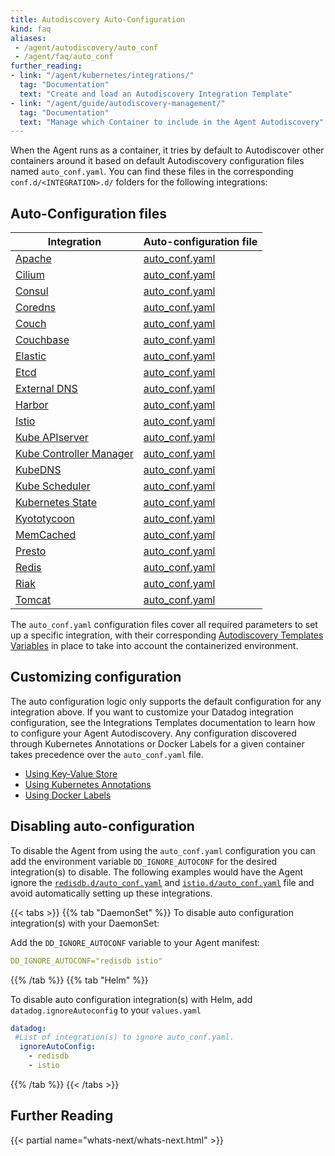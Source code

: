 ```yaml
---
title: Autodiscovery Auto-Configuration
kind: faq
aliases:
 - /agent/autodiscovery/auto_conf
 - /agent/faq/auto_conf
further_reading:
- link: "/agent/kubernetes/integrations/"
  tag: "Documentation"
  text: "Create and load an Autodiscovery Integration Template"
- link: "/agent/guide/autodiscovery-management/"
  tag: "Documentation"
  text: "Manage which Container to include in the Agent Autodiscovery"
---
```


When the Agent runs as a container, it tries by default to Autodiscover other containers around it based on default Autodiscovery configuration files named `auto_conf.yaml`. You can find these files in the corresponding `conf.d/<INTEGRATION>.d/` folders for the following integrations:

## Auto-Configuration files

| Integration                    | Auto-configuration file |
| ------                         | --------                |
| [Apache][1]                    | [auto_conf.yaml][2]     |
| [Cilium][3]                    | [auto_conf.yaml][4]     |
| [Consul][5]                    | [auto_conf.yaml][6]     |
| [Coredns][7]                   | [auto_conf.yaml][8]     |
| [Couch][9]                     | [auto_conf.yaml][10]    |
| [Couchbase][11]                | [auto_conf.yaml][12]    |
| [Elastic][13]                  | [auto_conf.yaml][14]    |
| [Etcd][15]                     | [auto_conf.yaml][16]    |
| [External DNS][17]             | [auto_conf.yaml][18]    |
| [Harbor][19]                   | [auto_conf.yaml][20]    |
| [Istio][21]                    | [auto_conf.yaml][22]    |
| [Kube APIserver][23]           | [auto_conf.yaml][24]    |
| [Kube Controller Manager][25]  | [auto_conf.yaml][26]    |
| [KubeDNS][23]                  | [auto_conf.yaml][27]    |
| [Kube Scheduler][28]           | [auto_conf.yaml][29]    |
| [Kubernetes State][23]         | [auto_conf.yaml][30]    |
| [Kyototycoon][31]              | [auto_conf.yaml][32]    |
| [MemCached][33]                | [auto_conf.yaml][34]    |
| [Presto][35]                   | [auto_conf.yaml][36]    |
| [Redis][37]                    | [auto_conf.yaml][38]    |
| [Riak][39]                     | [auto_conf.yaml][40]    |
| [Tomcat][41]                   | [auto_conf.yaml][42]    |

The `auto_conf.yaml` configuration files cover all required parameters to set up a specific integration, with their corresponding [Autodiscovery Templates Variables][43] in place to take into account the containerized environment.

## Customizing configuration
The auto configuration logic only supports the default configuration for any integration above. If you want to customize your Datadog integration configuration, see the Integrations Templates documentation to learn how to configure your Agent Autodiscovery. Any configuration discovered through Kubernetes Annotations or Docker Labels for a given container takes precedence over the `auto_conf.yaml` file.

* [Using Key-Value Store][44]
* [Using Kubernetes Annotations][45]
* [Using Docker Labels][46]

## Disabling auto-configuration

To disable the Agent from using the `auto_conf.yaml` configuration you can add the environment variable `DD_IGNORE_AUTOCONF` for the desired integration(s) to disable. The following examples would have the Agent ignore the [`redisdb.d/auto_conf.yaml`][38] and [`istio.d/auto_conf.yaml`][22] file and avoid automatically setting up these integrations.

{{< tabs >}}
{{% tab "DaemonSet" %}}
To disable auto configuration integration(s) with your DaemonSet:

Add the `DD_IGNORE_AUTOCONF` variable to your Agent manifest:
```yaml
DD_IGNORE_AUTOCONF="redisdb istio"
```
{{% /tab %}}
{{% tab "Helm" %}}

To disable auto configuration integration(s) with Helm, add `datadog.ignoreAutoconfig` to your `values.yaml`
```yaml
datadog:
 #List of integration(s) to ignore auto_conf.yaml.
  ignoreAutoConfig:
    - redisdb
    - istio
```
{{% /tab %}}
{{< /tabs >}}


## Further Reading

{{< partial name="whats-next/whats-next.html" >}}

[1]: /integrations/apache/
[2]: https://github.com/DataDog/integrations-core/tree/master/apache/datadog_checks/apache/data/auto_conf.yaml
[3]: /integrations/cilium
[4]: https://github.com/DataDog/integrations-core/blob/master/cilium/datadog_checks/cilium/data/auto_conf.yaml
[5]: /integrations/consul/
[6]: https://github.com/DataDog/integrations-core/blob/master/consul/datadog_checks/consul/data/auto_conf.yaml
[7]: /integrations/coredns/
[8]: https://github.com/DataDog/integrations-core/blob/master/coredns/datadog_checks/coredns/data/auto_conf.yaml
[9]: /integrations/couch/
[10]: https://github.com/DataDog/integrations-core/blob/master/couch/datadog_checks/couch/data/auto_conf.yaml
[11]: /integrations/couchbase/
[12]: https://github.com/DataDog/integrations-core/tree/master/couchbase/datadog_checks/couchbase/data/auto_conf.yaml
[13]: /integrations/elastic/
[14]: https://github.com/DataDog/integrations-core/blob/master/elastic/datadog_checks/elastic/data/auto_conf.yaml
[15]: /integrations/etcd/
[16]: https://github.com/DataDog/integrations-core/blob/master/etcd/datadog_checks/etcd/data/auto_conf.yaml
[17]: /integrations/external_dns
[18]: https://github.com/DataDog/integrations-core/blob/master/external_dns/datadog_checks/external_dns/data/auto_conf.yaml
[19]: /integrations/harbor/
[20]: https://github.com/DataDog/integrations-core/blob/master/harbor/datadog_checks/harbor/data/auto_conf.yaml
[21]: /integrations/istio
[22]: https://github.com/DataDog/integrations-core/blob/master/istio/datadog_checks/istio/data/auto_conf.yaml
[23]: /agent/kubernetes/
[24]: https://github.com/DataDog/integrations-core/blob/master/kube_apiserver_metrics/datadog_checks/kube_apiserver_metrics/data/auto_conf.yaml
[25]: /integrations/kube_controller_manager
[26]: https://github.com/DataDog/integrations-core/blob/master/kube_controller_manager/datadog_checks/kube_controller_manager/data/auto_conf.yaml
[27]: https://github.com/DataDog/integrations-core/blob/master/kube_dns/datadog_checks/kube_dns/data/auto_conf.yaml
[28]: /integrations/kube_scheduler
[29]: https://github.com/DataDog/integrations-core/blob/master/kube_scheduler/datadog_checks/kube_scheduler/data/auto_conf.yaml
[30]: https://github.com/DataDog/integrations-core/blob/master/kubernetes_state/datadog_checks/kubernetes_state/data/auto_conf.yaml
[31]: /integrations/kyototycoon/
[32]: https://github.com/DataDog/integrations-core/blob/master/kyototycoon/datadog_checks/kyototycoon/data/auto_conf.yaml
[33]: /integrations/mcache/
[34]: https://github.com/DataDog/integrations-core/blob/master/mcache/datadog_checks/mcache/data/auto_conf.yaml
[35]: /integrations/presto/
[36]: https://github.com/DataDog/integrations-core/blob/master/presto/datadog_checks/presto/data/auto_conf.yaml
[37]: /integrations/redisdb/
[38]: https://github.com/DataDog/integrations-core/blob/master/redisdb/datadog_checks/redisdb/data/auto_conf.yaml
[39]: /integrations/riak/
[40]: https://github.com/DataDog/integrations-core/blob/master/riak/datadog_checks/riak/data/auto_conf.yaml
[41]: /integrations/tomcat/
[42]: https://github.com/DataDog/integrations-core/blob/master/tomcat/datadog_checks/tomcat/data/auto_conf.yaml
[43]: /agent/faq/template_variables/
[44]: /agent/kubernetes/integrations/?tab=keyvaluestore#configuration
[45]: /agent/kubernetes/integrations/?tab=kubernetes#configuration
[46]: /agent/docker/integrations/#configuration
